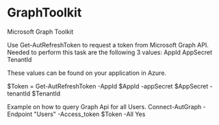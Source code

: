 # GraphToolkit
Microsoft Graph Toolkit

Use Get-AutRefreshToken to request a token from Microsoft Graph API.
Needed to perform this task are the following 3 values:
AppId 
AppSecret
TenantId

These values can be found on your application in Azure.

$Token = Get-AutRefreshToken -AppId $AppId -appSecret $AppSecret -tenantId $TenantId

Example on how to query Graph Api for all Users.
Connect-AutGraph -Endpoint "Users" -Access_token $Token -All Yes

